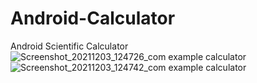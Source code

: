 # Android-Calculator
Android Scientific Calculator
![Screenshot_20211203_124726_com example calculator](https://user-images.githubusercontent.com/93570267/144568489-1fda0579-4e6a-4da0-8d30-3160dbd647b9.jpg)
![Screenshot_20211203_124742_com example calculator](https://user-images.githubusercontent.com/93570267/144568519-c8ae215d-1aad-4e69-bd2e-5057e42d65a6.jpg)
